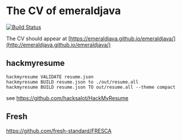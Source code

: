 # The CV of emeraldjava

[![Build Status](https://github.com/emeraldjava/emeraldjava/workflows/Maven/badge.svg)](https://github.com/emeraldjava/emeraldjava)

The CV should appear at [https://emeraldjava.github.io/emeraldjava/](http://emeraldjava.github.io/emeraldjava/)

## hackmyresume

```
hackmyresume VALIDATE resume.json
hackmyresume BUILD resume.json to ./out/resume.all
hackmyresume BUILD resume.json TO out/resume.all --theme compact
```
see https://github.com/hacksalot/HackMyResume

## Fresh

https://github.com/fresh-standard/FRESCA

